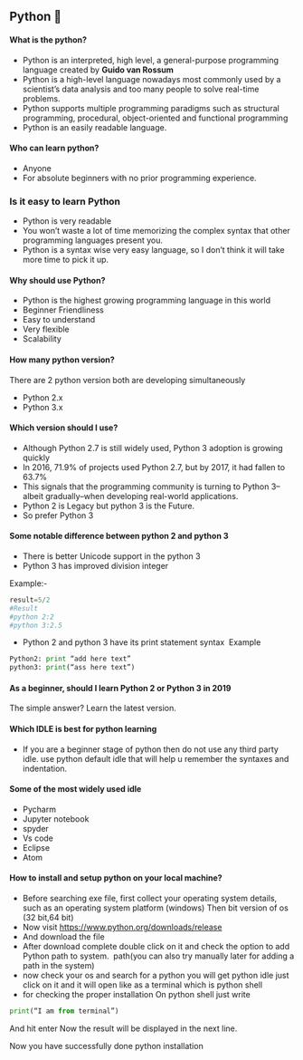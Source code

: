 ## Python :snake:
#### What is the python?
- Python is an interpreted, high level, a general-purpose programming language created by **Guido van Rossum** 
- Python is a high-level language nowadays most commonly used by a scientist’s data analysis and too many people to solve real-time problems.
- Python supports multiple programming paradigms such as structural programming, procedural, object-oriented and functional programming
- Python is an easily readable language.


#### Who can learn python?
- Anyone 
- For absolute beginners with no prior programming experience.


### Is it easy to learn Python 
- Python is very readable 
- You won’t waste a lot of time memorizing the complex syntax that other programming languages present you.
- Python is a syntax wise very easy language, so I don’t think it will take more time to pick it up.

#### Why should use Python?
- Python is the highest growing programming language in this world 
- Beginner Friendliness 
- Easy to understand 
- Very flexible 
- Scalability 

#### How many python version?
There are 2 python version both are developing simultaneously
- Python 2.x 
- Python 3.x 

#### Which version should I use?
- Although Python 2.7 is still widely used, Python 3 adoption is growing quickly 
- In 2016, 71.9% of projects used Python 2.7, but by 2017, it had fallen to 63.7% 
- This signals that the programming community is turning to Python 3–albeit gradually–when developing real-world applications.
- Python 2 is Legacy but python 3 is the Future.
- So prefer Python 3

#### Some notable difference between python 2 and python 3
- There is better Unicode support in the python 3
- Python 3 has improved division integer

Example:-

```python
result=5/2
#Result
#python 2:2
#python 3:2.5
```

- Python 2 and python 3 have its print statement syntax 
Example

```python
Python2: print “add here text”
python3: print(“ass here text”)
```

#### As a beginner, should I learn Python 2 or Python 3 in 2019
The simple answer? Learn the latest version.


#### Which IDLE is best for python learning
- If you are a beginner stage of python then do not use any third party idle. use python default idle that will help u remember the syntaxes and indentation.

#### Some of the most widely used idle
- Pycharm 
- Jupyter notebook 
- spyder 
- Vs code 
- Eclipse 
- Atom 

#### How to install and setup python on your local machine?
- Before searching exe file, first collect your operating system details, such as an operating system platform (windows)
Then bit version of os (32 bit,64 bit)
- Now visit https://www.python.org/downloads/release
- And download the file
- After download complete double click on it and check the option to add Python path to system. 
path(you can also try manually later for adding a path in the system)
- now check your os and search for a python you will get python idle just click on it and it will open like as a terminal which is python shell
- for checking the proper installation
On python shell just write
```python
print(“I am from terminal”)  
```
And hit enter
Now the result will be displayed in the next line.

Now you have successfully done python installation
